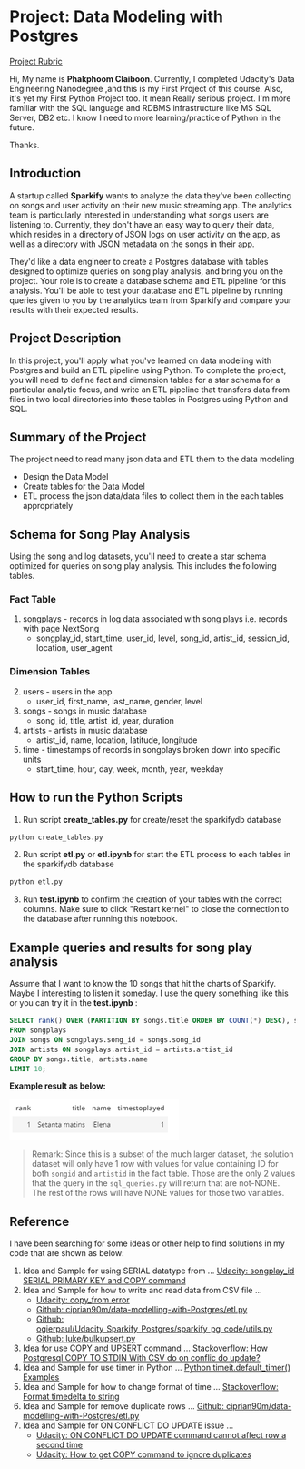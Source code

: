 # Project: Data Modeling with Postgres

[Project Rubric](https://review.udacity.com/#!/rubrics/4792/view)

Hi, My name is **Phakphoom Claiboon**. Currently, I completed Udacity's Data Engineering Nanodegree ,and this is my First Project of this course.
Also, it's yet my First Python Project too. It mean Really serious project. I'm more familiar with the SQL language and RDBMS infrastructure like MS SQL Server, DB2 etc.
I know I need to more learning/practice of Python in the future.

Thanks.

## Introduction
A startup called **Sparkify** wants to analyze the data they've been collecting on songs and user activity on their new music streaming app. The analytics team is particularly interested in understanding what songs users are listening to. Currently, they don't have an easy way to query their data, which resides in a directory of JSON logs on user activity on the app, as well as a directory with JSON metadata on the songs in their app.

They'd like a data engineer to create a Postgres database with tables designed to optimize queries on song play analysis, and bring you on the project. Your role is to create a database schema and ETL pipeline for this analysis. You'll be able to test your database and ETL pipeline by running queries given to you by the analytics team from Sparkify and compare your results with their expected results.

## Project Description
In this project, you'll apply what you've learned on data modeling with Postgres and build an ETL pipeline using Python. To complete the project, you will need to define fact and dimension tables for a star schema for a particular analytic focus, and write an ETL pipeline that transfers data from files in two local directories into these tables in Postgres using Python and SQL.


## Summary of the Project
The project need to read many json data and ETL them to the data modeling
- Design the Data Model
- Create tables for the Data Model
- ETL process the json data/data files to collect them in the each tables appropriately

## Schema for Song Play Analysis
Using the song and log datasets, you'll need to create a star schema optimized for queries on song play analysis. This includes the following tables.

### Fact Table
1. songplays - records in log data associated with song plays i.e. records with page NextSong
    - songplay_id, start_time, user_id, level, song_id, artist_id, session_id, location, user_agent

### Dimension Tables
2. users - users in the app
    - user_id, first_name, last_name, gender, level
3. songs - songs in music database
    - song_id, title, artist_id, year, duration
4. artists - artists in music database
    - artist_id, name, location, latitude, longitude
5. time - timestamps of records in songplays broken down into specific units
    - start_time, hour, day, week, month, year, weekday

## How to run the Python Scripts

1. Run script **create_tables.py** for create/reset the sparkifydb database

``` bash
python create_tables.py
```


2. Run script **etl.py** or **etl.ipynb** for start the ETL process to each tables in the sparkifydb database

``` bash
python etl.py
```


3. Run **test.ipynb** to confirm the creation of your tables with the correct columns. Make sure to click "Restart kernel" to close the connection to the database after running this notebook.

## Example queries and results for song play analysis

Assume that I want to know the 10 songs that hit the charts of Sparkify. Maybe I interesting to listen it someday.
I use the query something like this or you can try it in the **test.ipynb** :

``` sql
SELECT rank() OVER (PARTITION BY songs.title ORDER BY COUNT(*) DESC), songs.title, artists.name , COUNT(*) AS timestoplayed 
FROM songplays 
JOIN songs ON songplays.song_id = songs.song_id 
JOIN artists ON songplays.artist_id = artists.artist_id 
GROUP BY songs.title, artists.name 
LIMIT 10;
```

**Example result as below:**

![Example 10 songs that hit the charts of Sparkify](Example01.png)


> Remark: Since this is a subset of the much larger dataset, the solution dataset will only have 1 row with values for value containing ID for both ```songid``` and ```artistid``` in the fact table. Those are the only 2  values that the query in the ```sql_queries.py``` will return that are not-NONE. The rest of the rows will have NONE values for those two variables.


## Reference

I have been searching for some ideas or other help to find solutions in my code that are shown as below:

1. Idea and Sample for using SERIAL datatype from ... [Udacity: songplay_id SERIAL PRIMARY KEY and COPY command](https://knowledge.udacity.com/questions/115607)
2. Idea and Sample for how to write and read data from CSV file ... 
    - [Udacity: copy_from error](https://knowledge.udacity.com/questions/404027)
    - [Github: ciprian90m/data-modelling-with-Postgres/etl.py](https://github.com/ciprian90m/data-modelling-with-Postgres/blob/master/etl.py)
    - [Github: ogierpaul/Udacity_Sparkify_Postgres/sparkify_pg_code/utils.py](https://github.com/ogierpaul/Udacity_Sparkify_Postgres/blob/master/sparkify_pg_code/utils.py)
    - [Github: luke/bulkupsert.py](https://gist.github.com/luke/5697511)
3. Idea for use COPY and UPSERT command ... [Stackoverflow: How Postgresql COPY TO STDIN With CSV do on conflic do update?](https://stackoverflow.com/questions/48019381/how-postgresql-copy-to-stdin-with-csv-do-on-conflic-do-update)
4. Idea and Sample for use timer in Python ... [Python timeit.default_timer() Examples](https://www.programcreek.com/python/example/12982/timeit.default_timer)
5. Idea and Sample for how to change format of time ... [Stackoverflow: Format timedelta to string](https://stackoverflow.com/questions/538666/format-timedelta-to-string)
6. Idea and Sample for remove duplicate rows ... [Github: ciprian90m/data-modelling-with-Postgres/etl.py](https://github.com/ciprian90m/data-modelling-with-Postgres/blob/master/etl.py)
7. Idea and Sample for ON CONFLICT DO UPDATE issue ...
    - [Udacity: ON CONFLICT DO UPDATE command cannot affect row a second time](https://knowledge.udacity.com/questions/517736)
    - [Udacity: How to get COPY command to ignore duplicates](https://knowledge.udacity.com/questions/43706)